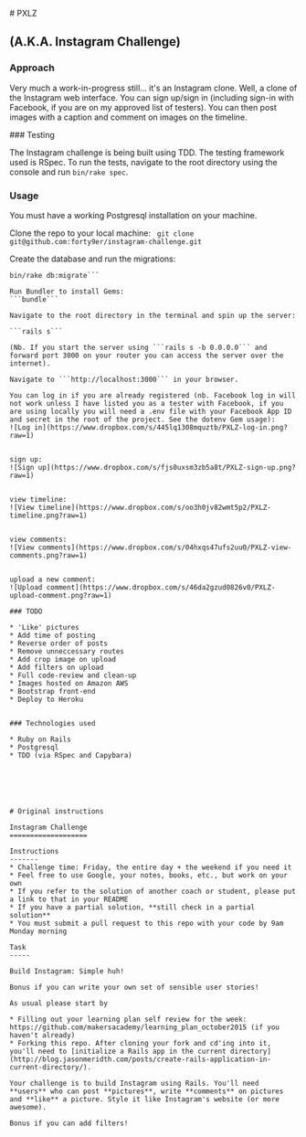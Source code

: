 # PXLZ
## (A.K.A. Instagram Challenge)

### Approach

Very much a work-in-progress still... it's an Instagram clone. Well, a clone of the Instagram web interface. You can sign up/sign in (including sign-in with Facebook, if you are on my approved list of testers). You can then post images with a caption and comment on images on the timeline.


### Testing

The Instagram challenge is being built using TDD. The testing framework used is RSpec. To run the tests, navigate to the root directory using the console and run ```bin/rake spec```.


### Usage

You must have a working Postgresql installation on your machine. 

Clone the repo to your local machine:
``` git clone git@github.com:forty9er/instagram-challenge.git```

Create the database and run the migrations:
``` bin/rake db:create
bin/rake db:migrate```

Run Bundler to install Gems:
```bundle```

Navigate to the root directory in the terminal and spin up the server:

```rails s```

(Nb. If you start the server using ```rails s -b 0.0.0.0``` and forward port 3000 on your router you can access the server over the internet).

Navigate to ```http://localhost:3000``` in your browser.

You can log in if you are already registered (nb. Facebook log in will not work unless I have listed you as a tester with Facebook, if you are using locally you will need a .env file with your Facebook App ID and secret in the root of the project. See the dotenv Gem usage):
![Log in](https://www.dropbox.com/s/445lq1308mquztb/PXLZ-log-in.png?raw=1)


sign up:
![Sign up](https://www.dropbox.com/s/fjs0uxsm3zb5a8t/PXLZ-sign-up.png?raw=1)


view timeline:
![View timeline](https://www.dropbox.com/s/oo3h0jv82wmt5p2/PXLZ-timeline.png?raw=1)


view comments:
![View comments](https://www.dropbox.com/s/04hxqs47ufs2uu0/PXLZ-view-comments.png?raw=1)


upload a new comment:
![Upload comment](https://www.dropbox.com/s/46da2gzud0826v0/PXLZ-upload-comment.png?raw=1)

### TODO

* 'Like' pictures
* Add time of posting
* Reverse order of posts
* Remove unneccessary routes
* Add crop image on upload
* Add filters on upload
* Full code-review and clean-up
* Images hosted on Amazon AWS
* Bootstrap front-end
* Deploy to Heroku


### Technologies used

* Ruby on Rails
* Postgresql
* TDD (via RSpec and Capybara)






# Original instructions

Instagram Challenge
===================

Instructions
-------
* Challenge time: Friday, the entire day + the weekend if you need it
* Feel free to use Google, your notes, books, etc., but work on your own
* If you refer to the solution of another coach or student, please put a link to that in your README
* If you have a partial solution, **still check in a partial solution**
* You must submit a pull request to this repo with your code by 9am Monday morning

Task
-----

Build Instagram: Simple huh!

Bonus if you can write your own set of sensible user stories!

As usual please start by

* Filling out your learning plan self review for the week: https://github.com/makersacademy/learning_plan_october2015 (if you haven't already)
* Forking this repo. After cloning your fork and cd'ing into it, you'll need to [initialize a Rails app in the current directory](http://blog.jasonmeridth.com/posts/create-rails-application-in-current-directory/).

Your challenge is to build Instagram using Rails. You'll need **users** who can post **pictures**, write **comments** on pictures and **like** a picture. Style it like Instagram's website (or more awesome).

Bonus if you can add filters!
